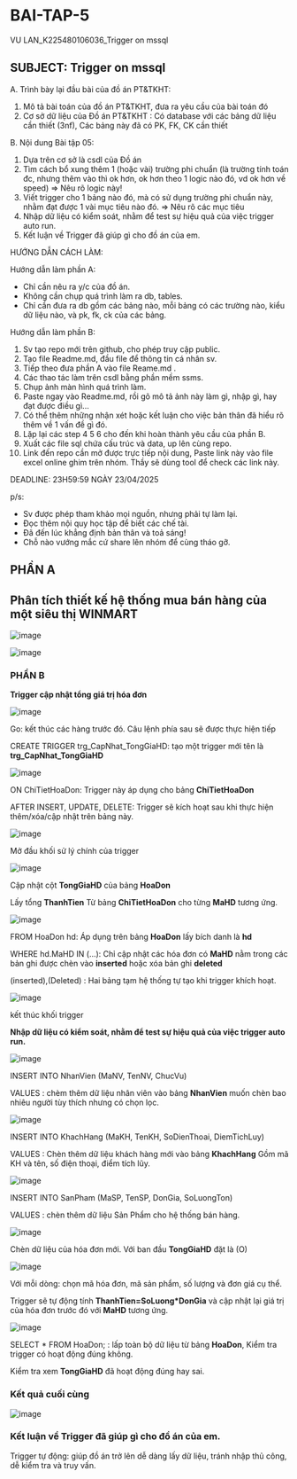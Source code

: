 # BAI-TAP-5
VU LAN_K225480106036_Trigger on mssql


## SUBJECT: Trigger on mssql

A. Trình bày lại đầu bài của đồ án PT&TKHT:
1. Mô tả bài toán của đồ án PT&TKHT, 
   đưa ra yêu cầu của bài toán đó
2. Cơ sở dữ liệu của Đồ án PT&TKHT :
   Có database với các bảng dữ liệu cần thiết (3nf),
   Các bảng này đã có PK, FK, CK cần thiết
 
B. Nội dung Bài tập 05:
1. Dựa trên cơ sở là csdl của Đồ án
2. Tìm cách bổ xung thêm 1 (hoặc vài) trường phi chuẩn
   (là trường tính toán đc, nhưng thêm vào thì ok hơn,
    ok hơn theo 1 logic nào đó, vd ok hơn về speed)
   => Nêu rõ logic này!
3. Viết trigger cho 1 bảng nào đó, 
   mà có sử dụng trường phi chuẩn này,
   nhằm đạt được 1 vài mục tiêu nào đó.
   => Nêu rõ các mục tiêu 
4. Nhập dữ liệu có kiểm soát, 
   nhằm để test sự hiệu quả của việc trigger auto run.
5. Kết luận về Trigger đã giúp gì cho đồ án của em.

HƯỚNG DẪN CÁCH LÀM:

Hướng dẫn làm phần A: 
 - Chỉ cần nêu ra y/c của đồ án.
 - Không cần chụp quá trình làm ra db, tables.
 - Chỉ cần đưa ra db gồm các bảng nào,
   mỗi bảng có các trường nào, kiểu dữ liệu nào,
   và pk, fk, ck của các bảng.

Hướng dẫn làm phần B:
1. Sv tạo repo mới trên github, cho phép truy cập public.
2. Tạo file Readme.md, đầu file để thông tin cá nhân sv.
3. Tiếp theo đưa phần A vào file Reame.md .
3. Các thao tác làm trên csdl bằng phần mềm ssms.
4. Chụp ảnh màn hình quá trình làm.
5. Paste ngay vào Readme.md, 
   rồi gõ mô tả ảnh này làm gì, nhập gì, hay đạt được điều gì...
6. Có thể thêm những nhận xét hoặc kết luận
   cho việc bản thân đã hiểu rõ thêm về 1 vấn đề gì đó.
7. Lặp lại các step 4 5 6 cho đến khi hoàn thành yêu cầu của phần B.
8. Xuất các file sql chứa cấu trúc và data, up lên cùng repo.
9. Link đến repo cần mở được trực tiếp nội dung, 
   Paste link này vào file excel online ghim trên nhóm.
   Thầy sẽ dùng tool để check các link này.

DEADLINE: 23H59:59 NGÀY 23/04/2025

p/s:
 - Sv được phép tham khảo mọi nguồn, nhưng phải tự làm lại.
 - Đọc thêm nội quy học tập để biết các chế tài.
 - Đã đến lúc khẳng định bản thân và toả sáng!
 - Chỗ nào vướng mắc cứ share lên nhóm để cùng tháo gỡ.

## PHẦN A
## Phân tích thiết kế hệ thống mua bán hàng của một siêu thị WINMART

![image](https://github.com/user-attachments/assets/29b3e918-2a82-46de-84e3-3d706c0d484a)

![image](https://github.com/user-attachments/assets/342ecc69-3af6-405b-b2e3-9c6284ad8dcc)

### PHẦN B

**Trigger cập nhật tổng giá trị hóa đơn**

![image](https://github.com/user-attachments/assets/03f450bf-408b-4878-bce3-5e4ca9579123)

Go: kết thúc các hàng trước đó. Câu lệnh phía sau sẽ được thực hiện tiếp

CREATE TRIGGER trg_CapNhat_TongGiaHD: tạo một trigger mới tên là **trg_CapNhat_TongGiaHD**

![image](https://github.com/user-attachments/assets/04b8afeb-2086-4f22-8e62-d5021c80a6ae)

ON ChiTietHoaDon: Trigger này áp dụng cho bảng **ChiTietHoaDon**

AFTER INSERT, UPDATE, DELETE: Trigger sẽ kích hoạt sau khi thực hiện thêm/xóa/cập nhật trên bảng này.

![image](https://github.com/user-attachments/assets/8b43c177-1ba1-4cde-b4e1-f769b62586b7)

Mở đầu khối sử lý chính của trigger

![image](https://github.com/user-attachments/assets/7cb5f787-e473-4981-b739-f30861238c3e)

Cập nhật cột **TongGiaHD** của bảng **HoaDon**

Lấy tổng **ThanhTien** Từ bảng **ChiTietHoaDon** cho từng **MaHD** tương ứng.

![image](https://github.com/user-attachments/assets/827b812c-c377-4029-a2ff-d4a973f7799c)

FROM HoaDon hd: Áp dụng trên bảng **HoaDon** lấy bích danh là **hd**

 WHERE hd.MaHD IN (...): Chỉ cập nhật các hóa đơn có **MaHD** nằm trong các bản ghi được chèn vào **inserted** hoặc xóa bản ghi **deleted**

 (inserted),(Deleted) : Hai bảng tạm hệ thống tự tạo khi trigger khích hoạt.

 ![image](https://github.com/user-attachments/assets/b9331180-3d93-48d7-ba8a-c34b4fa1dd73)

 kết thúc khối trigger 

**Nhập dữ liệu có kiểm soát, nhằm để test sự hiệu quả của việc trigger auto run.**

 ![image](https://github.com/user-attachments/assets/cdaba389-bdb7-4966-a51d-efaaa9d48584)

INSERT INTO NhanVien (MaNV, TenNV, ChucVu)

VALUES : chèm thêm dữ liệu nhân viên vào bảng **NhanVien** muốn chèn bao nhiêu người tùy thích nhưng có chọn lọc.

![image](https://github.com/user-attachments/assets/150f47a0-e9e6-4f72-a113-0185675eed33)

INSERT INTO KhachHang (MaKH, TenKH, SoDienThoai, DiemTichLuy)

VALUES : Chèn thêm dữ liệu khách hàng mới vào bảng **KhachHang** Gồm mã KH và tên, số điện thoại, điểm tích lũy.

![image](https://github.com/user-attachments/assets/8014240a-d351-4cd2-b464-71be6bd711de)

INSERT INTO SanPham (MaSP, TenSP, DonGia, SoLuongTon)

VALUES : chèn thêm dữ liệu Sản Phẩm cho hệ thống bán hàng.

![image](https://github.com/user-attachments/assets/8703178f-224d-494b-8924-d9b0f41db256)

Chèn dữ liệu của hóa đơn mới. Với ban đầu **TongGiaHD** đặt là (O)

![image](https://github.com/user-attachments/assets/819750e1-07ec-4bcf-a555-c81ba54cda79)

Với mỗi dòng: chọn mã hóa đơn, mã sản phẩm, số lượng và đơn giá cụ thể.

Trigger sẽ tự động tính **ThanhTien=SoLuong*DonGia** và cập nhật lại giá trị của hóa đơn trước đó với **MaHD** tương ứng.

![image](https://github.com/user-attachments/assets/5e893f6a-ab6d-431e-89d3-8d1049a9ba13)

SELECT * FROM HoaDon; : lấp toàn bộ dữ liệu từ bảng **HoaDon**, Kiểm tra trigger có hoạt động đúng không.

Kiểm tra xem **TongGiaHD** đã hoạt động đúng hay sai.

### Kết quả cuối cùng

![image](https://github.com/user-attachments/assets/e3633968-7f44-4912-ab99-61543cbb57c5)

### Kết luận về Trigger đã giúp gì cho đồ án của em.

Trigger tự động: giúp đồ án trở lên dễ dàng lấy dữ liệu, tránh nhập thủ công, dễ kiểm tra và truy vấn.



